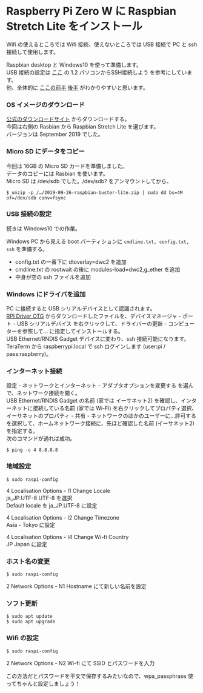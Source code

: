 # Raspberry Pi Zero W に Raspbian Stretch Lite をインストール

Wifi の使えるところでは Wifi 接続、使えないところでは USB 接続で PC と ssh 接続して使用します。

Raspbian desktop と Windows10 を使って準備します。  
USB 接続の設定は [ここ](https://qiita.com/Liesegang/items/dcdc669f80d1bf721c21)  の 1.2 パソコンからSSH接続しよう を参考にしています。  
他、全体的に [ここの前半](https://tool-lab.com/raspberrypi-startup-8/) [後半](https://tool-lab.com/raspberrypi-startup-9/) がわかりやすいと思います。

### OS イメージのダウンロード

[公式のダウンロードサイト](https://www.raspberrypi.org/downloads/) からダウンロードする。  
今回は右側の Rasbian から Raspbian Stretch Lite を選びます。  
バージョンは September 2019 でした。

### Micro SD にデータをコピー

今回は 16GB の Micro SD カードを準備しました。  
データのコピーには Rasbian を使います。  
Micro SD は /dev/sdb でした。/dev/sdb? をアンマウントしてから、

```
$ unzip -p /…/2019-09-26-raspbian-buster-lite.zip | sudo dd bs=4M of=/dev/sdb conv=fsync
```

### USB 接続の設定

続きは Windows10 での作業。  

Windows PC から見える boot パーティションに ```cmdline.txt, config.txt, ssh``` を準備する。

- config.txt の一番下に dtoverlay=dwc2 を追加
- cmdline.txt の rootwait の後に modules-load=dwc2,g_ether を追加
- 中身が空の ssh ファイルを追加

### Windows にドライバを追加

PC に接続すると USB シリアルデバイスとして認識されます。  
[RPI Driver OTG](https://caron.ws/wp-content/uploads/telechargement/RPI%20Driver%20OTG.zip) からダウンロードしたファイルを、デバイスマネージャ - ポート - USB シリアルデバイス を右クリックして、ドライバーの更新 - コンピューターを参照して… に指定してインストールする。  
USB Ethernet/RNDIS Gadget デバイスに変わり、ssh 接続可能になります。  
TeraTerm から raspberrypi.local で ssh ログインします (user:pi / pass:raspberry)。

### インターネット接続

設定 - ネットワークとインターネット - アダプタオプションを変更する を選んで、ネットワーク接続を開く。  
USB Ethernet/RNDIS Gadget の名前 (家では イーサネット2) を確認し、インターネットに接続している名前 (家では Wi-Fi) を右クリックしてプロパティ選択、イーサネットのプロパティ - 共有 - ネットワークのほかのユーザーに…許可する を選択して、ホームネットワーク接続に、先ほど確認した名前 (イーサネット2) を指定する。  
次のコマンドが通れば成功。

```
$ ping -c 4 8.8.8.8
```

### 地域設定

```
$ sudo raspi-config
```

4 Localisation Options  - I1 Change Locale  
ja_JP.UTF-8 UTF-8 を選択  
Default locale を ja_JP.UTF-8 に設定

4 Localisation Options  - I2 Change Timezone  
Asia - Tokyo に設定

4 Localisation Options - I4 Change Wi-fi Country  
JP Japan に設定

### ホスト名の変更

```
$ sudo raspi-config
```

2 Network Options - N1 Hostname にて新しい名前を設定

### ソフト更新

```
$ sudo apt update
$ sudo apt upgrade
```

### Wifi の設定

```
$ sudo raspi-config
```

2 Network Options - N2 Wi-fi にて SSID とパスワードを入力

この方法だとパスワードを平文で保存するみたいなので、wpa_passphrase 使ってちゃんと設定しましょう！